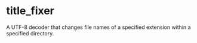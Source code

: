 # title_fixer
A UTF-8 decoder that changes file names of a specified extension within a specified directory. 
